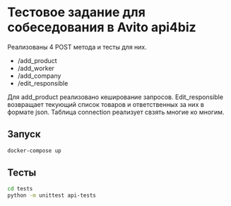 # Тестовое задание для собеседования в Avito api4biz

Реализованы 4 POST метода и тесты для них.

- /add_product
- /add_worker
- /add_company
- /edit_responsible

 Для add_product реализовано кеширование запросов.
Edit_responsible возвращает текующий список товаров и ответственных за них в формате json. Таблица connection реализует свзять многие ко многим.

## Запуск

```Bash
docker-compose up
````

## Тесты

```Bash
cd tests
python -m unittest api-tests
````
